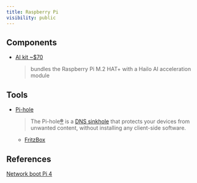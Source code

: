 ```yaml
---
title: Raspberry Pi
visibility: public
---
```

## Components

- [AI kit ~$70](https://www.raspberrypi.com/products/ai-kit/)
  > bundles the Raspberry Pi M.2 HAT+ with a Hailo AI acceleration module

## Tools

- [Pi-hole](https://docs.pi-hole.net/)
  > The Pi-hole[®](https://pi-hole.net/trademark-rules-and-brand-guidelines/) is a [DNS sinkhole](https://en.wikipedia.org/wiki/DNS_Sinkhole) that protects your devices from unwanted content, without installing any client-side software.
    - [FritzBox](https://docs.pi-hole.net/routers/fritzbox-de/)

## References

[Network boot Pi 4](https://linuxhit.com/raspberry-pi-pxe-boot-netbooting-a-pi-4-without-an-sd-card/)
